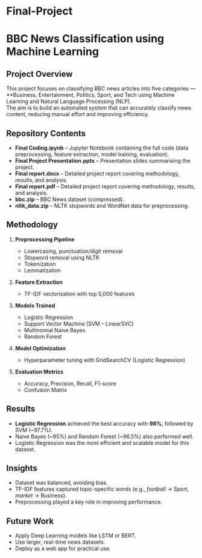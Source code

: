 # Final-Project
# BBC News Classification using Machine Learning

## Project Overview
This project focuses on classifying BBC news articles into five categories — **Business, Entertainment, Politics, Sport, and Tech using Machine Learning and Natural Language Processing (NLP).  
The aim is to build an automated system that can accurately classify news content, reducing manual effort and improving efficiency.

## Repository Contents
- **Final Coding.ipynb** – Jupyter Notebook containing the full code (data preprocessing, feature extraction, model training, evaluation).  
- **Final Project Presentation.pptx** – Presentation slides summarising the project.  
- **Final report.docx** – Detailed project report covering methodology, results, and analysis.
- **Final report.pdf** – Detailed project report covering methodology, results, and analysis.  
- **bbc.zip** – BBC News dataset (compressed).  
- **nltk_data.zip** – NLTK stopwords and WordNet data for preprocessing.  

## Methodology
1. **Preprocessing Pipeline**  
   - Lowercasing, punctuation/digit removal  
   - Stopword removal using NLTK  
   - Tokenization  
   - Lemmatization  

2. **Feature Extraction**  
   - TF-IDF vectorization with top 5,000 features  

3. **Models Trained**  
   - Logistic Regression  
   - Support Vector Machine (SVM – LinearSVC)  
   - Multinomial Naive Bayes  
   - Random Forest  

4. **Model Optimization**  
   - Hyperparameter tuning with GridSearchCV (Logistic Regression)  

5. **Evaluation Metrics**  
   - Accuracy, Precision, Recall, F1-score  
   - Confusion Matrix  

## Results
- **Logistic Regression** achieved the best accuracy with **98%**, followed by SVM (~97.7%).  
- Naive Bayes (~95%) and Random Forest (~96.5%) also performed well.  
- Logistic Regression was the most efficient and scalable model for this dataset.  

## Insights
- Dataset was balanced, avoiding bias.  
- TF-IDF features captured topic-specific words (e.g., *football* → Sport, *market* → Business).  
- Preprocessing played a key role in improving performance.  

## Future Work
- Apply Deep Learning models like LSTM or BERT.  
- Use larger, real-time news datasets.  
- Deploy as a web app for practical use.  
